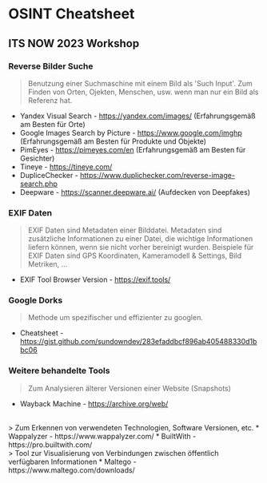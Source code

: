 # OSINT Cheatsheet
## ITS NOW 2023 Workshop

### Reverse Bilder Suche
> Benutzung einer Suchmaschine mit einem Bild als 'Such Input'. Zum Finden von Orten, Ojekten, Menschen, usw. wenn man nur ein Bild als Referenz hat. 
* Yandex Visual Search  - https://yandex.com/images/ (Erfahrungsgemäß am Besten für Orte)
* Google Images Search by Picture - https://www.google.com/imghp (Erfahrungsgemäß am Besten für Produkte und Objekte)
* PimEyes - https://pimeyes.com/en (Erfahrungsgemäß am Besten für Gesichter)
* Tineye - https://tineye.com/
* DupliceChecker - https://www.duplichecker.com/reverse-image-search.php
* Deepware - https://scanner.deepware.ai/ (Aufdecken von Deepfakes)

### EXIF Daten
> EXIF Daten sind Metadaten einer Bilddatei. Metadaten sind zusätzliche Informationen zu einer Datei, die wichtige Informationen liefern können, wenn sie nicht vorher bereinigt wurden. Beispiele für EXIF Daten sind GPS Koordinaten, Kameramodell & Settings, Bild Metriken, ... 
* EXIF Tool Browser Version - https://exif.tools/

### Google Dorks
> Methode um spezifischer und effizienter zu googlen.
* Cheatsheet - https://gist.github.com/sundowndev/283efaddbcf896ab405488330d1bbc06

### Weitere behandelte Tools
> Zum Analysieren älterer Versionen einer Website (Snapshots)
* Wayback Machine - https://archive.org/web/
</br>
> Zum Erkennen von verwendeten Technologien, Software Versionen, etc. 
* Wappalyzer - https://www.wappalyzer.com/ 
* BuiltWith - https://pro.builtwith.com/ 
</br>
> Tool zur Visualisierung von Verbindungen zwischen öffentlich verfügbaren Informationen
* Maltego - https://www.maltego.com/downloads/
